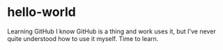 # hello-world
Learning GitHub 
I know GitHub is a thing and work uses it, but I've never quite understood how to use it myself. Time to learn.
